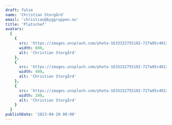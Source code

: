 ```yaml
---
draft: false
name: 'Christian Storgård'
email: 'christian@byggruppen.nu'
title: 'Platschef'
avatars:
  [
    {
      src: 'https://images.unsplash.com/photo-1633332755192-727a05c4013d?&fit=crop&w=800',
      width: 800,
      alt: 'Christian Storgård'
    },
    {
      src: 'https://images.unsplash.com/photo-1633332755192-727a05c4013d?&fit=crop&w=400',
      width: 400,
      alt: 'Christian Storgård'
    },
    {
      src: 'https://images.unsplash.com/photo-1633332755192-727a05c4013d?&fit=crop&w=200',
      width: 200,
      alt: 'Christian Storgård'
    }
  ]
publishDate: '2023-04-20 00:00'
---
```

